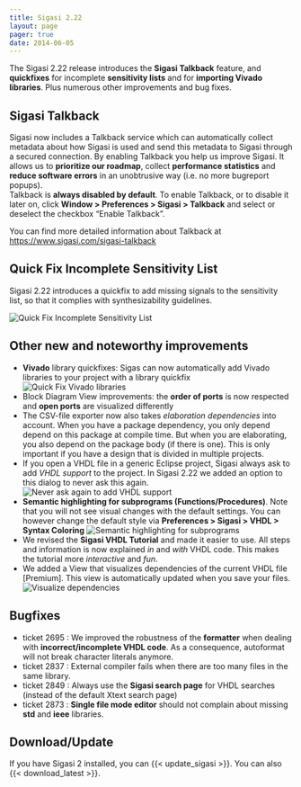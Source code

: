 ```yaml
---
title: Sigasi 2.22
layout: page
pager: true
date: 2014-06-05
---
```


The Sigasi 2.22 release introduces the **Sigasi Talkback** feature, and
**quickfixes** for incomplete **sensitivity lists** and for **importing
Vivado libraries**. Plus numerous other improvements and bug fixes.

Sigasi Talkback
---------------

Sigasi now includes a Talkback service which can automatically collect
metadata about how Sigasi is used and send this metadata to Sigasi
through a secured connection. By enabling Talkback you help us improve
Sigasi. It allows us to **prioritize our roadmap**, collect
**performance statistics** and **reduce software errors** in an
unobtrusive way (i.e. no more bugreport popups).\
Talkback is **always disabled by default**. To enable Talkback, or to
disable it later on, click **Window \> Preferences \> Sigasi \>
Talkback** and select or deselect the checkbox “Enable Talkback”.

You can find more detailed information about Talkback at
<https://www.sigasi.com/sigasi-talkback>

Quick Fix Incomplete Sensitivity List
-------------------------------------

Sigasi 2.22 introduces a quickfix to add missing signals to the
sensitivity list, so that it complies with synthesizability guidelines.

![Quick Fix Incomplete Sensitivity List](/img/releasenotes/2.22/quickfixsensitivitylist.png "Quick Fix Incomplete Sensitivity List")

Other new and noteworthy improvements
-------------------------------------

-   **Vivado** library quickfixes: Sigas can now automatically add
    Vivado libraries to your project with a library quickfix
    ![Quick Fix Vivado libraries](/img/releasenotes/2.22/vivadolibrary.png "Quick Fix Vivado libraries")
-   Block Diagram View improvements: the **order of ports** is now
    respected and **open ports** are visualized differently
-   The CSV-file exporter now also takes *elaboration dependencies* into
    account. When you have a package dependency, you only depend depend
    on this package at compile time. But when you are elaborating, you
    also depend on the package body (if there is one). This is only
    important if you have a design that is divided in multiple projects.
-   If you open a VHDL file in a generic Eclipse project, Sigasi always
    ask to add *VHDL support* to the project. In Sigasi 2.22 we added an
    option to this dialog to never ask this again.
    ![Never ask again to add VHDL support](/img/releasenotes/2.22/vhdlsupport.png "Never ask again to add VHDL support")
-   **Semantic highlighting for subprograms (Functions/Procedures)**.
    Note that you will not see visual changes with the default settings.
    You can however change the default style via **Preferences \>
    Sigasi \> VHDL \> Syntax Coloring**
    ![Semantic highlighting for subprograms](/img/releasenotes/2.22/subprogramsemantichighlighting2.png "Semantic highlighting for subprograms")
-   We revised the **Sigasi VHDL Tutorial** and made it easier to use.
    All steps and information is now explained *in* and *with* VHDL
    code. This makes the tutorial more *interactive* and *fun*.
-   We added a View that visualizes dependencies of the current VHDL
    file \[Premium\]. This view is automatically updated when you save
    your files.
    ![Visualize dependencies](/img/releasenotes/2.22/dependenciesview.png "Visualize dependencies")

Bugfixes
--------

-   ticket 2695 : We improved the robustness of the **formatter** when
    dealing with **incorrect/incomplete VHDL code**. As a consequence,
    autoformat will not break character literals anymore.
-   ticket 2837 :
    External compiler fails when there are too many files in the same
    library.
-   ticket 2849 : Always use the **Sigasi search page** for VHDL
    searches (instead of the default Xtext search page)
-   ticket 2873 : **Single file mode editor** should not complain about
    missing **std** and **ieee** libraries.

Download/Update
-----------------

If you have Sigasi 2 installed, you can {{< update_sigasi >}}. You can also {{< download_latest >}}.
